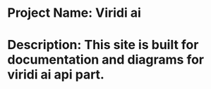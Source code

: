 # Project Name: Viridi ai

# Description: This site is built for documentation and diagrams for viridi ai api part. 